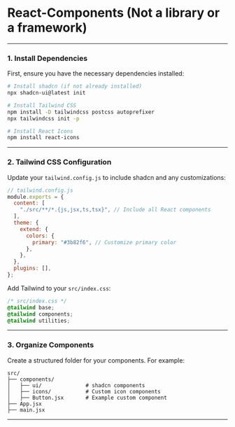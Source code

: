# React-Components (Not a library or a framework)
---

### 1. **Install Dependencies**
First, ensure you have the necessary dependencies installed:

```bash
# Install shadcn (if not already installed)
npx shadcn-ui@latest init

# Install Tailwind CSS
npm install -D tailwindcss postcss autoprefixer
npx tailwindcss init -p

# Install React Icons
npm install react-icons
```

---

### 2. **Tailwind CSS Configuration**
Update your `tailwind.config.js` to include shadcn and any customizations:

```javascript
// tailwind.config.js
module.exports = {
  content: [
    "./src/**/*.{js,jsx,ts,tsx}", // Include all React components
  ],
  theme: {
    extend: {
      colors: {
        primary: "#3b82f6", // Customize primary color
      },
    },
  },
  plugins: [],
};
```

Add Tailwind to your `src/index.css`:

```css
/* src/index.css */
@tailwind base;
@tailwind components;
@tailwind utilities;
```

---

### 3. **Organize Components**
Create a structured folder for your components. For example:

```
src/
├── components/
│   ├── ui/              # shadcn components
│   ├── icons/           # Custom icon components
│   ├── Button.jsx       # Example custom component
├── App.jsx
├── main.jsx
```

---
